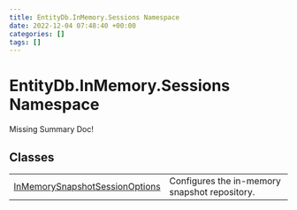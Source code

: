 ```yaml
---
title: EntityDb.InMemory.Sessions Namespace
date: 2022-12-04 07:48:40 +00:00
categories: []
tags: []
---
```


# EntityDb.InMemory.Sessions Namespace
Missing Summary Doc!
## Classes
<table><tr><td><a href='/dotnet/entitydb.inmemory.sessions.inmemorysnapshotsessionoptions'>InMemorySnapshotSessionOptions</a></td><td>
Configures the in-memory snapshot repository.
</td></tr></table>

